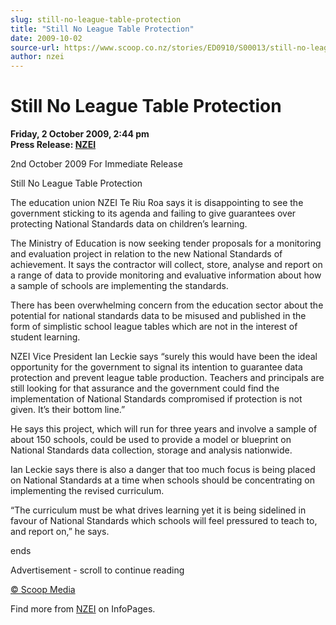 ```yaml
---
slug: still-no-league-table-protection
title: "Still No League Table Protection"
date: 2009-10-02
source-url: https://www.scoop.co.nz/stories/ED0910/S00013/still-no-league-table-protection.htm
author: nzei
---
```

Still No League Table Protection
================================

**Friday, 2 October 2009, 2:44 pm**  
**Press Release: [NZEI](https://info.scoop.co.nz/NZEI)**

2nd October 2009 For Immediate Release

Still No League Table Protection

The education union NZEI Te Riu Roa says it is disappointing to see the government sticking to its agenda and failing to give guarantees over protecting National Standards data on children’s learning.

The Ministry of Education is now seeking tender proposals for a monitoring and evaluation project in relation to the new National Standards of achievement. It says the contractor will collect, store, analyse and report on a range of data to provide monitoring and evaluative information about how a sample of schools are implementing the standards.

There has been overwhelming concern from the education sector about the potential for national standards data to be misused and published in the form of simplistic school league tables which are not in the interest of student learning.

NZEI Vice President Ian Leckie says “surely this would have been the ideal opportunity for the government to signal its intention to guarantee data protection and prevent league table production. Teachers and principals are still looking for that assurance and the government could find the implementation of National Standards compromised if protection is not given. It’s their bottom line.”

He says this project, which will run for three years and involve a sample of about 150 schools, could be used to provide a model or blueprint on National Standards data collection, storage and analysis nationwide.

Ian Leckie says there is also a danger that too much focus is being placed on National Standards at a time when schools should be concentrating on implementing the revised curriculum.

“The curriculum must be what drives learning yet it is being sidelined in favour of National Standards which schools will feel pressured to teach to, and report on,” he says.

ends

  

Advertisement - scroll to continue reading





[© Scoop Media](http://www.scoop.co.nz/about/terms.html)

Find more from [NZEI](https://info.scoop.co.nz/NZEI) on InfoPages.